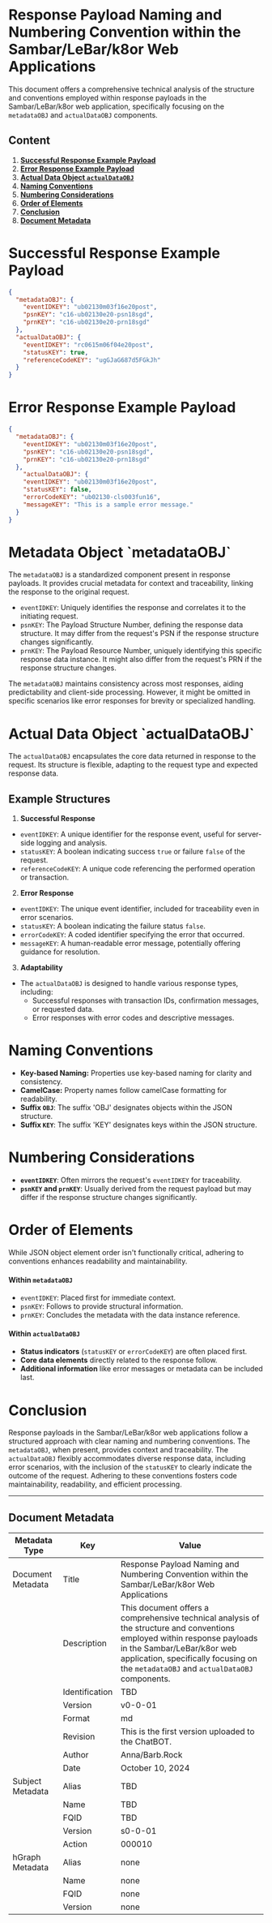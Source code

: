 # Response Payload Naming and Numbering Convention within the Sambar/LeBar/k8or Web Applications

This document offers a comprehensive technical analysis of the structure and conventions employed within response payloads in the Sambar/LeBar/k8or web application, specifically focusing on the `metadataOBJ` and `actualDataOBJ` components.

## Content

1. **[Successful Response Example Payload](#Successful-Response-Example-Payload)**
2. **[Error Response Example Payload](#Error-Response-Example-Payload)**
3. **[Actual Data Object `actualDataOBJ`](#Metadata-Object-metadataOBJ)**
4. **[Naming Conventions](#Naming-Conventions)**
5. **[Numbering Considerations](#Numbering-Considerations)**
6. **[Order of Elements](#Order-of-Elements)**
7. **[Conclusion](#Conclusion)**
8. **[Document Metadata](#Document-Metadata)**

<h1 id="Successful-Response-Example-Payload">Successful Response Example Payload</h1>

```json
{
  "metadataOBJ": {
    "eventIDKEY": "ub02130m03f16e20post",
    "psnKEY": "c16-ub02130e20-psn18sgd",
    "prnKEY": "c16-ub02130e20-prn18sgd"
  },
  "actualDataOBJ": { 
    "eventIDKEY": "rc0615m06f04e20post",
    "statusKEY": true,
    "referenceCodeKEY": "ugGJaG687d5FGkJh"
  }
}
```

<h1 id="Error-Response-Example-Payload">Error Response Example Payload</h1>

```json
{
  "metadataOBJ": {
    "eventIDKEY": "ub02130m03f16e20post",
    "psnKEY": "c16-ub02130e20-psn18sgd",
    "prnKEY": "c16-ub02130e20-prn18sgd"
  },
  	"actualDataOBJ": { 
  	"eventIDKEY": "ub02130m03f16e20post",
    "statusKEY": false,
  	"errorCodeKEY": "ub02130-cls003fun16",
  	"messageKEY": "This is a sample error message."
  }
}
```

<h1 id="Metadata-Object-metadataOBJ">Metadata Object `metadataOBJ`</h1>

The `metadataOBJ` is a standardized component present in response payloads. It provides crucial metadata for context and traceability, linking the response to the original request.

- `eventIDKEY`: Uniquely identifies the response and correlates it to the initiating request.
- `psnKEY`: The Payload Structure Number, defining the response data structure. It may differ from the request's PSN if the response structure changes significantly.
- `prnKEY`: The Payload Resource Number, uniquely identifying this specific response data instance. It might also differ from the request's PRN if the response structure changes.

The `metadataOBJ` maintains consistency across most responses, aiding predictability and client-side processing. However, it might be omitted in specific scenarios like error responses for brevity or specialized handling.

<h1 id="Actual-Data-Object-actualDataOBJ">Actual Data Object `actualDataOBJ`</h1>

The `actualDataOBJ` encapsulates the core data returned in response to the request. Its structure is flexible, adapting to the request type and expected response data.

## Example Structures

1. **Successful Response**
- `eventIDKEY`: A unique identifier for the response event, useful for server-side logging and analysis.
- `statusKEY`: A boolean indicating success `true` or failure `false` of the request.
- `referenceCodeKEY`: A unique code referencing the performed operation or transaction.

2. **Error Response**
- `eventIDKEY`: The unique event identifier, included for traceability even in error scenarios.
- `statusKEY`: A boolean indicating the failure status `false`.
- `errorCodeKEY`: A coded identifier specifying the error that occurred.
- `messageKEY`: A human-readable error message, potentially offering guidance for resolution.

3. **Adaptability**
- The `actualDataOBJ` is designed to handle various response types, including:
    - Successful responses with transaction IDs, confirmation messages, or requested data.
    - Error responses with error codes and descriptive messages.

<h1 id="Naming-Conventions">Naming Conventions</h1>

- **Key-based Naming:** Properties use key-based naming for clarity and consistency.
- **CamelCase:** Property names follow camelCase formatting for readability.
- **Suffix `OBJ`**: The suffix 'OBJ' designates objects within the JSON structure.
- **Suffix `KEY`**: The suffix 'KEY' designates keys within the JSON structure.

<h1 id="Numbering-Considerations">Numbering Considerations</h1>

- **`eventIDKEY`**: Often mirrors the request's `eventIDKEY` for traceability.
- **`psnKEY` and `prnKEY`**: Usually derived from the request payload but may differ if the response structure changes significantly.

<h1 id="Order-of-Elements">Order of Elements</h1>

While JSON object element order isn't functionally critical, adhering to conventions enhances readability and maintainability.

#### Within `metadataOBJ` 

- `eventIDKEY`: Placed first for immediate context.
- `psnKEY`: Follows to provide structural information.
- `prnKEY`: Concludes the metadata with the data instance reference.

#### Within `actualDataOBJ`

- **Status indicators** (`statusKEY` or `errorCodeKEY`) are often placed first.
- **Core data elements** directly related to the response follow.
- **Additional information** like error messages or metadata can be included last.

<h1 id="Conclusion">Conclusion</h1>

Response payloads in the Sambar/LeBar/k8or web applications follow a structured approach with clear naming and numbering conventions. The `metadataOBJ`, when present, provides context and traceability. The `actualDataOBJ` flexibly accommodates diverse response data, including error scenarios, with the inclusion of the `statusKEY` to clearly indicate the outcome of the request. Adhering to these conventions fosters code maintainability, readability, and efficient processing.

---

<h2 id="Document-Metadata">Document Metadata</h2>

| Metadata Type | Key | Value |
|---|---|---|
| Document Metadata | Title | Response Payload Naming and Numbering Convention within the Sambar/LeBar/k8or Web Applications |
| | Description | This document offers a comprehensive technical analysis of the structure and conventions employed within response payloads in the Sambar/LeBar/k8or web application, specifically focusing on the `metadataOBJ` and `actualDataOBJ` components. |
| | Identification | TBD | |
| | Version | v0-0-01 | |
| | Format | md | |
| | Revision | This is the first version uploaded to the ChatBOT. |
| | Author | Anna/Barb.Rock |
| | Date | October 10, 2024 |
| Subject Metadata | Alias | TBD |
| |  Name | TBD |
| |  FQID | TBD |
| |  Version | s0-0-01 |
| |  Action | 000010 |
| hGraph Metadata | Alias | none |
| |  Name | none |
| |  FQID | none |
| |  Version | none |